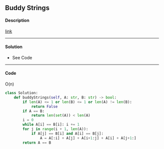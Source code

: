 ## Buddy Strings

#### Description

[link](https://leetcode.com/problems/buddy-strings/)

---

#### Solution

- See Code

---

#### Code

O(n)

```python
class Solution:
    def buddyStrings(self, A: str, B: str) -> bool:
        if len(A) <= 1 or len(B) <= 1 or len(A) != len(B):
            return False
        if A == B:
            return len(set(A)) < len(A)
        i = 0
        while A[i] == B[i]: i += 1
        for j in range(i + 1, len(A)):
            if A[j] == B[i] and A[i] == B[j]:
                A = A[:i] + A[j] + A[i+1:j] + A[i] + A[j+1:]
        return A == B
```